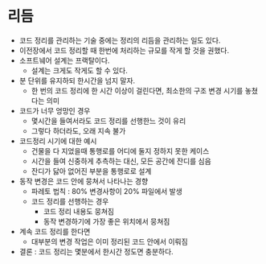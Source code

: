 # 리듬

* 코드 정리를 관리하는 기술 중에는 정리의 리듬을 관리하는 일도 있다.
* 이전장에서 코드 정리할 때 한번에 처리하는 규모를 작게 할 것을 권했다.
* 소프트눼어 설계는 프랙탈이다.
  * 설계는 크게도 작게도 할 수 있다.
* 분 단위를 유지하되 한시간을 넘지 말자.
  * 한 번의 코드 정리에 한 시간 이상이 걸린다면, 최소한의 구조 변경 시기를 놓쳤다는 의미
* 코드가 너무 엉망인 경우
  * 몇시간을 들여서라도 코드 정리를 선행한느 것이 유리
  * 그렇다 하더라도, 오래 지속 불가
* 코드정리 시기에 대한 예시
  * 건물을 다 지었을때 통행로를 어디에 둘지 정하지 못한 케이스
  * 시간을 들여 신중하게 추측하는 대신, 모든 공간에 잔디를 심음
  * 잔디가 닳아 없어진 부분을 통행로로 설계
* 동작 변경은 코드 안에 뭉쳐서 나타나는 경향
  * 파레토 법칙 : 80% 변경사항이 20% 파일에서 발생
  * 코드 정리를 선행하는 경우
    * 코드 정리 내용도 뭉쳐짐
    * 동작 변경하기에 가장 좋은 위치에서 뭉쳐짐
* 계속 코드 정리를 한다면
  * 대부분의 변경 작업은 이미 정리된 코드 안에서 이뤄짐
* 결론 : 코드 정리는 몇분에서 한시간 정도면 충분하다.
